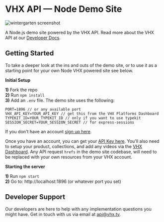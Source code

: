 # VHX API &mdash; Node Demo Site
![wintergarten screenshot](https://cloud.githubusercontent.com/assets/447100/13134060/225066d0-d5b7-11e5-9ab4-d0a360b0c6c6.jpg)

A Node.js demo site powered by the VHX API. Read more about the VHX API at our [Developer Docs](http://dev.vhx.tv).

## Getting Started

To take a deeper look at the ins and outs of the demo site, or to use it as a starting point for your own Node VHX powered site see below.

**Initial Setup**

**1)** Fork the repo<br>
**2)** Run `npm install`<br>
**3)** Add an `.env` file. The demo site uses the following:

```
PORT=1896 // or any available port
VHX_API_KEY=YOUR_API_KEY // get this from the VHX Platforms Dashboard
TYPEKIT_ID=YOUR_TYPEKIT_ID // only if you want to use typekit
SESSION_SECRET=YOUR_SESSION_SECRET // for express-sessions
```

If you don't have an account [sign up here](https://www.vhx.tv/signup?survey_sale_type=fulfillment&ref=github-node).

Once you have an account, you can get your [API Key here](https://www.vhx.tv/admin/platforms). You'll also need to setup your product, collections, and add any videos via the [VHX Dashboard](https://www.vhx.tv/admin). Any API request `hrefs` in the demo site codebase, will need to be replaced with your own resources from your VHX account.

**Starting the server**

**1)** Run `npm start`  
**2)** Go to: http://localhost:1896 (or whatever port you set)

## Developer Support

Our developers are here to help with any implementation questions you might have. Get in touch with us via email at [api@vhx.tv](api@vhx.tv).
